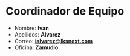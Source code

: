 # Coordinador de Equipo

- Nombre: **Ivan**
- Apellidos: **Alvarez**
- Correo: **<ialvarez@lksnext.com>**
- Oficina: **Zamudio**
